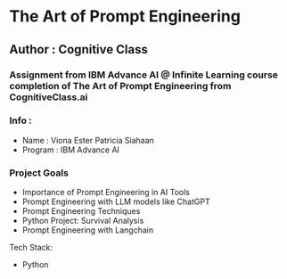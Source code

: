 # The Art of Prompt Engineering 

## Author : Cognitive Class 

### Assignment from IBM Advance AI @ Infinite Learning course completion of The Art of Prompt Engineering from CognitiveClass.ai

### Info :

- Name : Viona Ester Patricia Siahaan
- Program : IBM Advance AI

### Project Goals
- Importance of Prompt Engineering in AI Tools
- Prompt Engineering with LLM models like ChatGPT
- Prompt Engineering Techniques
- Python Project: Survival Analysis
- Prompt Engineering with Langchain

Tech Stack:
- Python
